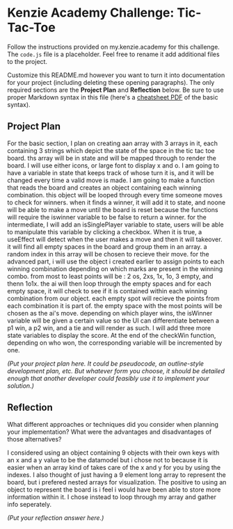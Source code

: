 # Kenzie Academy Challenge: Tic-Tac-Toe

Follow the instructions provided on my.kenzie.academy for this challenge. The `code.js` file is a placeholder. Feel free to rename it add additional files to the project.

Customize this README.md however you want to turn it into documentation for your project (including deleting these opening paragraphs). The only required sections are the **Project Plan** and **Reflection** below. Be sure to use proper Markdown syntax in this file (here's a [cheatsheet PDF](https://guides.github.com/pdfs/markdown-cheatsheet-online.pdf) of the basic syntax).

## Project Plan

For the basic section, I plan on creating aan array with 3 arrays in it, each containing 3 strings which depict the state of the space in the tic tac toe board. ths array will be in state and will be mapped through to render the board. I will use either icons, or large font to display x and o. I am going to have a variable in state that keeps track of whose turn it is, and it will be changed every time a valid move is made. I am going to make a function that reads the board and creates an object containing each winning combination. this object will be looped through every time someone moves to check for winners. when it finds a winner, it will add it to state, and noone will be able to make a move until the board is reset because the functions will require the iswinner variable to be false to return a winner. for the intermediate, I will add an isSinglePlayer variable to state, users will be able to manipulate this variable by clicking a checkbox. When it is true, a useEffect will detect when the user makes a move and then it will takeover. it will find all empty spaces in the board and group them in an array. a random index in this array will be chosen to recieve their move. for the advanced part, i will use the object i created earlier to assign points to each winning combination depending on which marks are present in the winning combo. from most to least points will be : 2 os, 2xs, 1x, 1o, 3 empty, and thenn 1o1x. the ai will then loop through the empty spaces and for each empty space, it will check to see if it is contained within each winning combination from our object. each empty spot will recieve the points from each combination it is part of. the empty space with the most points will be chosen as the ai's move. depending on which player wins, the isWinner variable will be given a certain value so the UI can differentiate between a p1 win, a p2 win, and a tie and will render as such. I will add three more state variables to display the score. At the end of the checkWin function, depending on who won, the corresponding variable will be incremented by one.

_(Put your project plan here. It could be pseudocode, an outline-style development plan, etc. But whatever form you choose, it should be detailed enough that another developer could feasibly use it to implement your solution.)_

## Reflection

What different approaches or techniques did you consider when planning your implementation? What were the advantages and disadvantages of those alternatives?

I considered using an object containing 9 objects with their own keys with an x and a y value to be the datamodel but i chose not to because it is easier when an array kind of takes care of the x and y for you by using the indexes. I also thought of just having a 9 element long array to represent the board, but i prefered nested arrays for visualization. The positive to using an object to represent the board is i feel i would have been able to store more information within it. I chose instead to loop through my array and gather info seperately.

_(Put your reflection answer here.)_